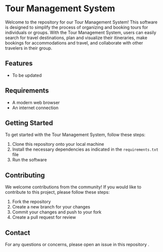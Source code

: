 # Tour Management System

Welcome to the repository for our Tour Management System! This software is designed to simplify the process of organizing and booking tours for individuals or groups. With the Tour Management System, users can easily search for travel destinations, plan and visualize their itineraries, make bookings for accommodations and travel, and collaborate with other travelers in their group.

## Features

- To be updated 


## Requirements

- A modern web browser
- An internet connection

## Getting Started

To get started with the Tour Management System, follow these steps:

1. Clone this repository onto your local machine
2. Install the necessary dependencies as indicated in the `requirements.txt` file
3. Run the software 


## Contributing

We welcome contributions from the community! If you would like to contribute to this project, please follow these steps:

1. Fork the repository
2. Create a new branch for your changes
3. Commit your changes and push to your fork
4. Create a pull request for review


## Contact

For any questions or concerns, please open an issue in this repository .
